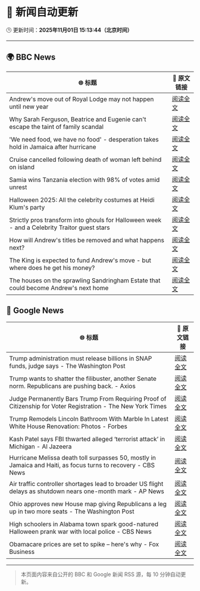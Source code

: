 # 🧠 新闻自动更新

🕒 更新时间：**2025年11月01日 15:13:44（北京时间）**

---

## 🌍 BBC News

| 🌐 标题 | 🔗 原文链接 |
|--------|-------------|
| Andrew's move out of Royal Lodge may not happen until new year | [阅读全文](https://www.bbc.com/news/articles/c2emmdnw82yo?at_medium=RSS&at_campaign=rss) |
| Why Sarah Ferguson, Beatrice and Eugenie can't escape the taint of family scandal | [阅读全文](https://www.bbc.com/news/articles/cy8vrzpgxnro?at_medium=RSS&at_campaign=rss) |
| 'We need food, we have no food' - desperation takes hold in Jamaica after hurricane | [阅读全文](https://www.bbc.com/news/articles/c0jdd186l0go?at_medium=RSS&at_campaign=rss) |
| Cruise cancelled following death of woman left behind on island | [阅读全文](https://www.bbc.com/news/articles/c5y44ly3vg2o?at_medium=RSS&at_campaign=rss) |
| Samia wins Tanzania election with 98% of votes amid unrest | [阅读全文](https://www.bbc.com/news/articles/cm2ww0e0jewo?at_medium=RSS&at_campaign=rss) |
| Halloween 2025: All the celebrity costumes at Heidi Klum's party | [阅读全文](https://www.bbc.com/news/articles/c4gpwn5v072o?at_medium=RSS&at_campaign=rss) |
| Strictly pros transform into ghouls for Halloween week - and a Celebrity Traitor guest stars | [阅读全文](https://www.bbc.com/news/articles/c2lp72n0p0vo?at_medium=RSS&at_campaign=rss) |
| How will Andrew's titles be removed and what happens next? | [阅读全文](https://www.bbc.com/news/articles/c5ylk9r336zo?at_medium=RSS&at_campaign=rss) |
| The King is expected to fund Andrew's move - but where does he get his money? | [阅读全文](https://www.bbc.com/news/articles/cwy5lzq94gqo?at_medium=RSS&at_campaign=rss) |
| The houses on the sprawling Sandringham Estate that could become Andrew's next home | [阅读全文](https://www.bbc.com/news/articles/c201zvrpvw9o?at_medium=RSS&at_campaign=rss) |

## 📰 Google News

| 🌐 标题 | 🔗 原文链接 |
|--------|-------------|
| Trump administration must release billions in SNAP funds, judge says - The Washington Post | [阅读全文](https://news.google.com/rss/articles/CBMikAFBVV95cUxOeUdGNW11ekVsZEhibHpfLU5NVEpvSUdqTjBYallVRUJTOVo4SVdQdGhfQVpSbmdoeTdQWG50YlZFU2stN0R0ZUY2N3NMMjN2LVd1OXNmdUI1UU5XcXY3QnV3UzZWRlFoaFRGSUdJN0dTSzY1YWRiZVRDcHdfQkZTbzJlQU13X1c3d2Z6b3hDY2s?oc=5) |
| Trump wants to shatter the filibuster, another Senate norm. Republicans are pushing back. - Axios | [阅读全文](https://news.google.com/rss/articles/CBMidkFVX3lxTFA4NE1BX1lybU9iSUtEMGdfbnRnOXZXTm9NS2xfOXhkQVFrc2ZVdng2Zm9pTkVCVkV4OTdmcUlsR2Z6Y0M0Z1ZKZDZJRDdxcVhJTjNiTzhYMjB1bDcwV2lFWVRQd3lCV1k3alRaV3FZbWFUQk1GaVE?oc=5) |
| Judge Permanently Bars Trump From Requiring Proof of Citizenship for Voter Registration - The New York Times | [阅读全文](https://news.google.com/rss/articles/CBMimgFBVV95cUxQdU15X2FkMks3dThGQkZsRm1ReVluaDItT2Y2NDQ4NmpKQmdyWWZiWTZTQm03U2RtY3Q3c2pIdEV6Wl94dzdFY3Z2YTlPX255dE9WcXdSUmNUVXRjS1g1NzF5YXBVTnpySXpQdzR6S1R0UFdaaTI3LXZkbVRrcHZNWFpTOEZuUUpVdHZadTZuQTc0STd1bW9xRWVB?oc=5) |
| Trump Remodels Lincoln Bathroom With Marble In Latest White House Renovation: Photos - Forbes | [阅读全文](https://news.google.com/rss/articles/CBMizgFBVV95cUxNaE9nQWpmaEluOE81WUNkck1nVzlTVXlKNUs2TlE1SV9iMEpneDY2RTNFMHljLU5YWDA3OXQ0ZkFkZEJxOV84c3NHTVhSWVJwYTQwQjZUTFVyLU9rc2dfOGNHUjhhUnBJcF9DcWhIelJ3Z0ZJT1BBMGZINEF5OEVBSWpBNUNTUzJzNElScEhyelFtc1RxbkpsN281Z1lsY0hUVWtTRVVmTFVZZV9EMllYYVFGWElaQzFUWWZ6dkVxOG4yZUlMTk4zaXU0QWpzQQ?oc=5) |
| Kash Patel says FBI thwarted alleged ‘terrorist attack’ in Michigan - Al Jazeera | [阅读全文](https://news.google.com/rss/articles/CBMiqwFBVV95cUxOYmVTSTE0VzcxeG1wSU5TbDNLa21Rb25IcDgzUVZJVkpXTUZWQnUzZ3IyRVBqeWRmZmpFRkoyeXdDRUlBcTZyTTRIMTRtT2VDSlhJeDFhTEpCNTNNMTJOd2NzdDNqa1V3Mm4zdXBLVFozMlpXSWRaNEhhN0ZaN3pmRmZKUTNRcnJCTWZlQnRVOUllWEZYaEs3TXVTV19CUnlLVWxCMDd6QVBKVjDSAbABQVVfeXFMUHpJV3NoTTJQVm5jdmhBNXpyYndUay1UMXFTSE5LTS1QUjZQZmZBN3ppMHAwMkNLVmwzMmE2M2Izak1CeG00Y01fRDhJNm95dzdoTDkyV05LZnFkNnIxTEdKQzBlTW1rSXNzTElUcEhjQ2Z4YzQ2SXlWTm9VN2FGZTUydThNU1h0SkR2ckMwdEdzcGZ2Q25GU0hKWkNWS1BPdU1FX2JjZ0lwYjgydzZtX3g?oc=5) |
| Hurricane Melissa death toll surpasses 50, mostly in Jamaica and Haiti, as focus turns to recovery - CBS News | [阅读全文](https://news.google.com/rss/articles/CBMinAFBVV95cUxOSHRNMEdnc3ByVWE0VWRkREIwYzZkSldNNm0zdXF1d0swMVNTbW5nNS1HUjdqVTRXZ3A2aDkzUi1Cb3BfaWk5bU1jNWpXY1BvUnE0UHR4aTlPZlZ2OG1YMnBRVVY2ck14XzN0TjV1LXc3bDBwXzhQbGd4b2dZTTR5ZVVUX1p0NUtfN3pkeVhzb1Y4Z2tVdnRzMzVSWTnSAaIBQVVfeXFMTjA5VkpfYjI4U0FxWmhZaGdONnRqT1duZHNMeUxxbmoyY1pBeDlaTlAzV2ZRc2FuV3lMb0JMUnZrR3VCZmxkWEtUT29DalQ1SHZaZEx4dUhYN3gyQnRDX09wY2d3bkZhTHhwbGhSSnZnTEdydFVMNEpvcXdYY2M5WE1jMWxRV2N6WTNJRF9DOER4dUFPN0NoVDRhQTZjVDR3eG53?oc=5) |
| Air traffic controller shortages lead to broader US flight delays as shutdown nears one-month mark - AP News | [阅读全文](https://news.google.com/rss/articles/CBMiqwFBVV95cUxPV3ZibnBaYnA1c0JyUTRtblhkTDFneTlla0ZUZ19qWDhVbGlEbi05UWtkOFJJZzVWdXp0eV9hS05UVkVsVzgtNXBfVGtoTTlFOXBjdTBUNW5QWU9lQUJiR2w2dGZZV2lYVjVlZ21RTDdGSWFpYTBUb0ExSldXWTNkYzUwck5DU1NQSUNMVk9lbzQ2eGR3eGstaFRrVzg5UnFkcEtGa2xINHZMQ3M?oc=5) |
| Ohio approves new House map giving Republicans a leg up in two more seats - The Washington Post | [阅读全文](https://news.google.com/rss/articles/CBMijwFBVV95cUxNNy1MV2EtZXBOdzdUdDhfT0twUl9zQjZVQlBuXzNaRTE1WUZrM1lTblNCLURqU0kyREkzdnc0YkNZTEsza0wyal9IU1ZhYlp5REZFd0hPa21oWmc2VmhHQTJDQk9EX0pXVDRuZ0V0Y21rX1QwR0FIeS1TTERFenQxekVXOFNOeWVVak9kZXN4RQ?oc=5) |
| High schoolers in Alabama town spark good-natured Halloween prank war with local police - CBS News | [阅读全文](https://news.google.com/rss/articles/CBMijwFBVV95cUxNYzROcGtfdlhGX0RlVDJ3a19oWEY0WExSUUxaMVBTX1lHZU4zUGo1WTV1NV9fUGlQTXJPcTZVTFU1LUI5TUx4ckYxUXM4VGUwQ1RpNHBDWGFCQWQtZnV2WTllSER2OVREc0d6eFk4NHZfS0tSbnVJa056MllENXBublVRWnlIWnlzc1VZNmJ0WdIBlAFBVV95cUxPbVVnaGFCcC1rMUV4T0FMcTA4WElyVjZ6eUs5RU5SZ1dyakQyc0NJLW1LaVdXTm1yQllHVGJKMXVmQXpybVNxZE1KTVJHZTFZcmg5eEdHLUJKWUlUazFzd3dPb1Q1RzVKdnBVZ19Zbmxvd0JEaXR3dnYwMm92V0hQZWwxOVMtUjB6OHd4ci1mUEJpYS02?oc=5) |
| Obamacare prices are set to spike – here's why - Fox Business | [阅读全文](https://news.google.com/rss/articles/CBMifEFVX3lxTE5KakstZ1hfdS1GV1g1cXhhS0tfa0xxX3B6NDZJTDNOZTVjQVI3VUtVQklKSmZLR1FNVVptTGI3N2pqR0NWYjd0RzFZQncxc1hvT0pURHRpSE1YUDVKY2NDR1g1QXZHNHFtQXVJV0o2WDFfMGU3T2poSjRPejnSAYIBQVVfeXFMTWFuOGZjYW1feW5fNTB3OFl5LWN2WkhhZEExUHVvVWV0d2Q4UnFGMm5xS0lWdEFhQmNjV2Q3dDdkTXh1dENHd1BWRi13ZWRfaXZ4bzgxUjlGN1pSWG9sMG1TNXhFUkh1S3czcjNmRW1WU2VWYVFwbVBWWUs0Yy1YUlRyZw?oc=5) |

---
> 本页面内容来自公开的 BBC 和 Google 新闻 RSS 源，每 10 分钟自动更新。